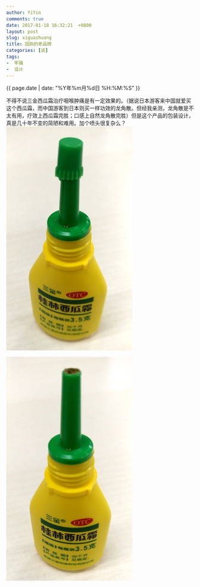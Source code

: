 ```yaml
---
author: YiYin
comments: true
date: 2017-01-18 16:32:21  +0800
layout: post
slug: xiguashuang
title: 固执的老品牌
categories: [说]
tags:
-  牢骚
-  设计
---
```

<div class="saying">
<div class="timestamp">{{ page.date | date: "%Y年%m月%d日 %H:%M:%S" }}</div>

不得不说三金西瓜霜治疗咽喉肿痛是有一定效果的。（据说日本游客来中国就爱买这个西瓜霜，而中国游客到日本则买一样功效的龙角散。但经我亲测，龙角散是不太有用，疗效上西瓜霜完胜；口感上自然龙角散完胜）但是这个产品的包装设计，真是几十年不变的简陋和难用。加个喷头很复杂么？<br>
<img src="/public/images/xiguashuang.jpg" alt="" title="带内盖">

<img src="/public/images/xiguangshuang1.jpg" alt="" title="拔开内盖">
</div>
